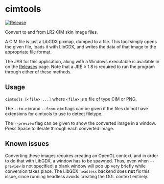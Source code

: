 # cimtools

[![Release](https://img.shields.io/github/v/release/zacharied/cimtools.svg)](https://github.com/zacharied/cimtools/releases)

Convert to and from LR2 CIM skin image files.

A CIM file is just a LibGDX pixmap, dumped to a file. This tool simply opens the given file, loads it with LibGDX, and
writes the data of that image to the appropriate file format.

The JAR for this application, along with a Windows executable is available in on the [Releases](https://github.com/zacharied/cimtools/releases)
page. Note that a JRE ≥ 1.8 is required to run the program through either of these methods.

## Usage

`cimtools [<file> ...]` where `<file>` is a file of type CIM or PNG.

The `--to-cim` and `--from-cim` flags can be given if the files do not have extensions for cimtools to use to detect
filetype.

The `--preview` flag can be given to show the converted image in a window. Press Space to iterate through each converted
image.

## Known issues

Converting these images requires creating an OpenGL context, and in order to do that with LibGDX, a window has to be
spawned. Thus, even when `--preview` is not specified, a blank window will pop up very briefly
while conversion takes place. The LibGDX `headless` backend does **not** fix this issue, since running headless avoids
creating the OGL context entirely.
